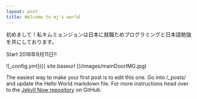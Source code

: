 ```yaml
---
layout: post
title: Welcome to mj's world
---
```


初めまして！私キムミョンジョンは日本に就職ためプログラミングと日本語勉強を共にしております。

Start 2018年9月11日‼

![_config.yml]({{ site.baseurl }}/images/mainDoorIMG.jpg)

The easiest way to make your first post is to edit this one. Go into /_posts/ and update the Hello World markdown file. For more instructions head over to the [Jekyll Now repository](https://github.com/barryclark/jekyll-now) on GitHub.
